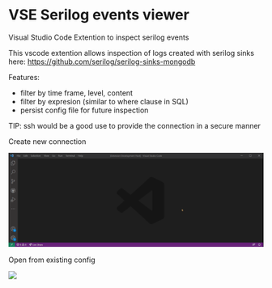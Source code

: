 # VSE Serilog events viewer
Visual Studio Code Extention to inspect serilog events

This vscode extention allows inspection of logs created with serilog sinks here: https://github.com/serilog/serilog-sinks-mongodb

Features:
- filter by time frame, level, content
- filter by expresion (similar to where clause in SQL)
- persist config file for future inspection

TIP: ssh would be a good use to provide the connection in a secure manner

Create new connection

![](https://github.com/LucaGabi/VSE-Serilog-events-viewer/blob/main/l.c.gif)

Open from existing config

![](https://github.com/LucaGabi/VSE-Serilog-events-viewer/blob/main/l.o.gif)
